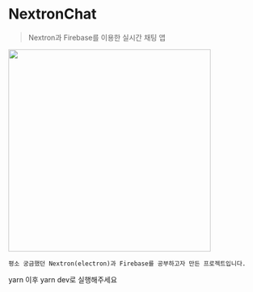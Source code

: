 # NextronChat
>Nextron과 Firebase를 이용한 실시간 채팅 앱

<img src="https://user-images.githubusercontent.com/80090042/220057262-7986005f-f732-4c8c-987c-2af05fa7a2ce.png" width="400">

`평소 궁금했던 Nextron(electron)과 Firebase를 공부하고자 만든 프로젝트입니다.`
 

yarn 이후 yarn dev로 실행해주세요
